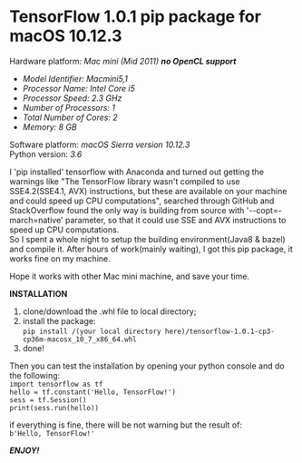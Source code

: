 # TensorFlow 1.0.1 pip package for macOS 10.12.3  

Hardware platform: _Mac mini (Mid 2011)_   ___no OpenCL support___  
- _Model Identifier: Macmini5,1_  
- _Processor Name: Intel Core i5_  
- _Processor Speed:  2.3 GHz_  
- _Number of Processors: 1_  
- _Total Number of Cores: 2_  
- _Memory: 8 GB_  

Software platform: _macOS Sierra version 10.12.3_  
Python version: _3.6_  

I 'pip installed' tensorflow with Anaconda and turned out getting the warnings like "The TensorFlow library wasn't compiled to use SSE4.2(SSE4.1, AVX) instructions, but these are available on your machine and could speed up CPU computations", searched through GitHub and StackOverflow found the only way is building from source with '--copt=-march=native' parameter, so that it could use SSE and AVX instructions to speed up CPU computations.  
So I spent a whole night to setup the building environment(Java8 & bazel) and compile it. After hours of work(mainly waiting), I got this pip package, it works fine on my machine.

Hope it works with other Mac mini machine, and save your time.


**INSTALLATION**
1. clone/download the .whl file to local directory;
2. install the package:  
    `pip install /(your local directory here)/tensorflow-1.0.1-cp3-cp36m-macosx_10_7_x86_64.whl`
3. done!

Then you can test the installation by opening your python console and do the following:  
     `import tensorflow as tf`  
     `hello = tf.constant('Hello, TensorFlow!')`  
     `sess = tf.Session()`  
     `print(sess.run(hello))`  

if everything is fine, there will be not warning but the result of:  
     `b'Hello, TensorFlow!'`  

___ENJOY!___